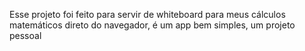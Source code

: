 Esse projeto foi feito para servir de whiteboard para meus cálculos matemáticos direto do navegador, é um app bem simples, um projeto pessoal

